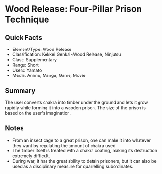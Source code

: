 # Wood Release: Four-Pillar Prison Technique

## Quick Facts
- Element/Type: Wood Release
- Classification: Kekkei Genkai~Wood Release, Ninjutsu
- Class: Supplementary
- Range: Short
- Users: Yamato
- Media: Anime, Manga, Game, Movie

## Summary
The user converts chakra into timber under the ground and lets it grow rapidly while forming it into a wooden prison. The size of the prison is based on the user's imagination.

## Notes
- From an insect cage to a great prison, one can make it into whatever they want by regulating the amount of chakra used.
- The timber itself is treated with a chakra coating, making its destruction extremely difficult.
- During war, it has the great ability to detain prisoners, but it can also be used as a disciplinary measure for quarrelling subordinates.
